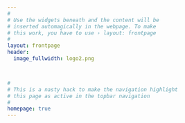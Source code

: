 ```yaml
---
#
# Use the widgets beneath and the content will be
# inserted automagically in the webpage. To make
# this work, you have to use › layout: frontpage
#
layout: frontpage 
header:
  image_fullwidth: logo2.png



#
# This is a nasty hack to make the navigation highlight
# this page as active in the topbar navigation
#
homepage: true
---
```



